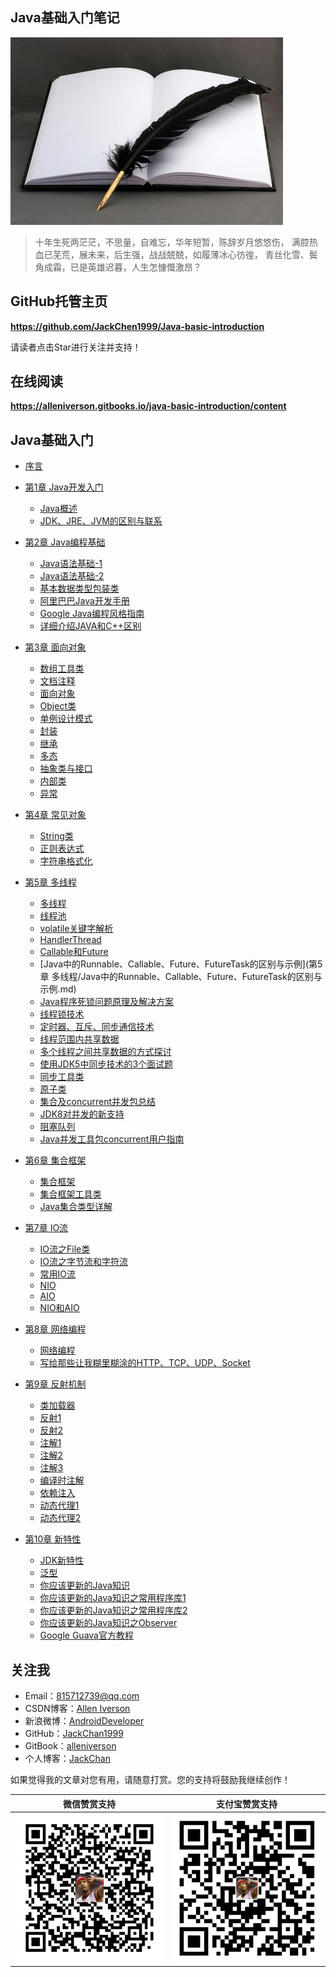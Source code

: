 ## Java基础入门笔记

![](assets/note.jpg)

> 十年生死两茫茫，不思量，自难忘，华年短暂，陈辞岁月悠悠伤，
> 满腔热血已芜荒，展未来，后生强，战战兢兢，如履薄冰心彷徨，
> 青丝化雪、鬓角成霜，已是英雄迟暮，人生怎慷慨激昂？

## GitHub托管主页

**https://github.com/JackChen1999/Java-basic-introduction**

请读者点击Star进行关注并支持！

## 在线阅读

**https://alleniverson.gitbooks.io/java-basic-introduction/content**

## Java基础入门

* [序言](https://alleniverson.gitbooks.io/java-basic-introduction/content/README.html)

* [第1章 Java开发入门](https://alleniverson.gitbooks.io/java-basic-introduction/content/第1章%20Java开发入门/README.html)
    * [Java概述](https://alleniverson.gitbooks.io/java-basic-introduction/content/第1章%20Java开发入门/Java概述.html)
    * [JDK、JRE、JVM的区别与联系](https://alleniverson.gitbooks.io/java-basic-introduction/content/第1章%20Java开发入门/JDK、JRE、JVM的区别与联系.html)
* [第2章 Java编程基础](https://alleniverson.gitbooks.io/java-basic-introduction/content/第2章%20Java编程基础/README.html)
    * [Java语法基础-1](https://alleniverson.gitbooks.io/java-basic-introduction/content/第2章%20Java编程基础/Java语法基础-1.html)
    * [Java语法基础-2](https://alleniverson.gitbooks.io/java-basic-introduction/content/第2章%20Java编程基础/Java语法基础-2.html)
    * [基本数据类型包装类](https://alleniverson.gitbooks.io/java-basic-introduction/content/第2章%20Java编程基础/基本数据类型包装类.html)
    * [阿里巴巴Java开发手册](https://alleniverson.gitbooks.io/java-basic-introduction/content/第2章%20Java编程基础/阿里巴巴Java开发手册.html)
    * [Google Java编程风格指南](https://alleniverson.gitbooks.io/java-basic-introduction/content/第2章%20Java编程基础/Google%20Java编程风格指南.html)
    * [详细介绍JAVA和C++区别](https://alleniverson.gitbooks.io/java-basic-introduction/content/第2章%20Java编程基础/详细介绍JAVA和C++区别.html)

* [第3章 面向对象](https://alleniverson.gitbooks.io/java-basic-introduction/content/第3章%20面向对象/README.html)
    * [数组工具类](https://alleniverson.gitbooks.io/java-basic-introduction/content/第3章%20面向对象/数组工具类.html)
    * [文档注释](https://alleniverson.gitbooks.io/java-basic-introduction/content/第3章%20面向对象/文档注释.html)
    * [面向对象](https://alleniverson.gitbooks.io/java-basic-introduction/content/第3章%20面向对象/面向对象.html)
    * [Object类](https://alleniverson.gitbooks.io/java-basic-introduction/content/第3章%20面向对象/Object类.html)
    * [单例设计模式](https://alleniverson.gitbooks.io/java-basic-introduction/content/第3章%20面向对象/单例设计模式.html)
    * [封装](https://alleniverson.gitbooks.io/java-basic-introduction/content/第3章%20面向对象/封装.html)
    * [继承](https://alleniverson.gitbooks.io/java-basic-introduction/content/第3章%20面向对象/继承.html)
    * [多态](https://alleniverson.gitbooks.io/java-basic-introduction/content/第3章%20面向对象/多态.html)
    * [抽象类与接口](https://alleniverson.gitbooks.io/java-basic-introduction/content/第3章%20面向对象/抽象类与接口.html)
    * [内部类](https://alleniverson.gitbooks.io/java-basic-introduction/content/第3章%20面向对象/内部类.html)
    * [异常](https://alleniverson.gitbooks.io/java-basic-introduction/content/第3章%20面向对象/异常.html)

* [第4章 常见对象](https://alleniverson.gitbooks.io/java-basic-introduction/content/第4章%20常见对象/README.html)
    * [String类](https://alleniverson.gitbooks.io/java-basic-introduction/content/第4章%20常见对象/String类.html)
    * [正则表达式](https://alleniverson.gitbooks.io/java-basic-introduction/content/第4章%20常见对象/正则表达式.html)
    * [字符串格式化](https://alleniverson.gitbooks.io/java-basic-introduction/content/第4章%20常见对象/字符串格式化.html)

* [第5章 多线程](https://alleniverson.gitbooks.io/java-basic-introduction/content/第5章%20多线程/README.html)
    * [多线程](https://alleniverson.gitbooks.io/java-basic-introduction/content/第5章%20多线程/多线程.html)
    * [线程池](https://alleniverson.gitbooks.io/java-basic-introduction/content/第5章%20多线程/线程池.html)
    * [volatile关键字解析](https://alleniverson.gitbooks.io/java-basic-introduction/content/第5章%20多线程/volatile关键字解析.html)
    * [HandlerThread](https://alleniverson.gitbooks.io/java-basic-introduction/content/第5章%20多线程/HandlerThread.html)
    * [Callable和Future](https://alleniverson.gitbooks.io/java-basic-introduction/content/第5章%20多线程/Callable和Future.html)
    * [Java中的Runnable、Callable、Future、FutureTask的区别与示例](第5章 多线程/Java中的Runnable、Callable、Future、FutureTask的区别与示例.md)
    * [Java程序死锁问题原理及解决方案](https://alleniverson.gitbooks.io/java-basic-introduction/content/第5章%20多线程/Java程序死锁问题原理及解决方案.html)
    * [线程锁技术](https://alleniverson.gitbooks.io/java-basic-introduction/content/第5章%20多线程/线程锁技术.html)
    * [定时器、互斥、同步通信技术](https://alleniverson.gitbooks.io/java-basic-introduction/content/第5章%20多线程/定时器、互斥、同步通信技术.html)
    * [线程范围内共享数据](https://alleniverson.gitbooks.io/java-basic-introduction/content/第5章%20多线程/线程范围内共享数据.html)
    * [多个线程之间共享数据的方式探讨](https://alleniverson.gitbooks.io/java-basic-introduction/content/第5章%20多线程/多个线程之间共享数据的方式探讨.html)
    * [使用JDK5中同步技术的3个面试题](https://alleniverson.gitbooks.io/java-basic-introduction/content/第5章%20多线程/使用JDK5中同步技术的3个面试题.html)
    * [同步工具类](https://alleniverson.gitbooks.io/java-basic-introduction/content/第5章%20多线程/同步工具类.html)
    * [原子类](https://alleniverson.gitbooks.io/java-basic-introduction/content/第5章%20多线程/原子类.html)
    * [集合及concurrent并发包总结](https://alleniverson.gitbooks.io/java-basic-introduction/content/第5章%20多线程/集合及concurrent并发包总结.html)
    * [JDK8对并发的新支持](https://alleniverson.gitbooks.io/java-basic-introduction/content/第5章%20多线程/JDK8对并发的新支持.html)
    * [阻塞队列](https://alleniverson.gitbooks.io/java-basic-introduction/content/第5章%20多线程/阻塞队列.html)
    * [Java并发工具包concurrent用户指南](https://alleniverson.gitbooks.io/java-basic-introduction/content/第5章%20多线程/Java并发工具包concurrent用户指南.html)

* [第6章 集合框架](https://alleniverson.gitbooks.io/java-basic-introduction/content/第6章%20集合框架/README.html)
    * [集合框架](https://alleniverson.gitbooks.io/java-basic-introduction/content/第6章%20集合框架/集合框架.html)
    * [集合框架工具类](https://alleniverson.gitbooks.io/java-basic-introduction/content/第6章%20集合框架/集合框架工具类.html)
    * [Java集合类型详解](https://alleniverson.gitbooks.io/java-basic-introduction/content/第6章%20集合框架/Java集合类型详解.html)

* [第7章 IO流](https://alleniverson.gitbooks.io/java-basic-introduction/content/第7章%20IO流/README.html)
    * [IO流之File类](https://alleniverson.gitbooks.io/java-basic-introduction/content/第7章%20IO流/IO流之File类.html)
    * [IO流之字节流和字符流](https://alleniverson.gitbooks.io/java-basic-introduction/content/第7章%20IO流/IO流之字节流和字符流.html)
    * [常用IO流](https://alleniverson.gitbooks.io/java-basic-introduction/content/第7章%20IO流/常用IO流.html)
    * [NIO](https://alleniverson.gitbooks.io/java-basic-introduction/content/第7章%20IO流/NIO.html)
    * [AIO](https://alleniverson.gitbooks.io/java-basic-introduction/content/第7章%20IO流/AIO.html)
    * [NIO和AIO](https://alleniverson.gitbooks.io/java-basic-introduction/content/第7章%20IO流/NIO和AIO.html)

* [第8章 网络编程](https://alleniverson.gitbooks.io/java-basic-introduction/content/第8章%20网络编程/README.html)
    * [网络编程](https://alleniverson.gitbooks.io/java-basic-introduction/content/第8章%20网络编程/网络编程.html)
    * [写给那些让我糊里糊涂的HTTP、TCP、UDP、Socket](https://alleniverson.gitbooks.io/java-basic-introduction/content/第8章%20网络编程/写给那些让我糊里糊涂的HTTP、TCP、UDP、Socket.html)

* [第9章 反射机制](https://alleniverson.gitbooks.io/java-basic-introduction/content/第9章%20反射机制/README.html)
    * [类加载器](https://alleniverson.gitbooks.io/java-basic-introduction/content/第9章%20反射机制/类加载器.html)
    * [反射1](https://alleniverson.gitbooks.io/java-basic-introduction/content/第9章%20反射机制/反射.html)
    * [反射2](https://alleniverson.gitbooks.io/java-basic-introduction/content/第9章%20反射机制/Java反射.html)
    * [注解1](https://alleniverson.gitbooks.io/java-basic-introduction/content/第9章%20反射机制/注解.html)
    * [注解2](https://alleniverson.gitbooks.io/java-basic-introduction/content/第9章%20反射机制/Java注解.html)
    * [注解3](https://alleniverson.gitbooks.io/java-basic-introduction/content/第9章%20反射机制/Java注解Annotation基础.html)
    * [编译时注解](https://alleniverson.gitbooks.io/java-basic-introduction/content/第9章%20反射机制/Annotation-Processing-Tool详解.html)
    * [依赖注入](https://alleniverson.gitbooks.io/java-basic-introduction/content/第9章%20反射机制/依赖注入.html)
    * [动态代理1](https://alleniverson.gitbooks.io/java-basic-introduction/content/第9章%20反射机制/动态代理.html)
    * [动态代理2](https://alleniverson.gitbooks.io/java-basic-introduction/content/第9章%20反射机制/Java动态代理.html)

* [第10章 新特性](https://alleniverson.gitbooks.io/java-basic-introduction/content/第10章%20新特性/README.html)
    * [JDK新特性](https://alleniverson.gitbooks.io/java-basic-introduction/content/第10章%20新特性/JDK新特性.html)
    * [泛型](https://alleniverson.gitbooks.io/java-basic-introduction/content/第10章%20新特性/泛型.html)
    * [你应该更新的Java知识](https://alleniverson.gitbooks.io/java-basic-introduction/content/第10章%20新特性/你应该更新的Java知识.html)
    * [你应该更新的Java知识之常用程序库1](https://alleniverson.gitbooks.io/java-basic-introduction/content/第10章%20新特性/你应该更新的Java知识之常用程序库1.html)
    * [你应该更新的Java知识之常用程序库2](https://alleniverson.gitbooks.io/java-basic-introduction/content/第10章%20新特性/你应该更新的Java知识之常用程序库2.html)
    * [你应该更新的Java知识之Observer](https://alleniverson.gitbooks.io/java-basic-introduction/content/第10章%20新特性/你应该更新的Java知识之Observer.html)
    * [Google Guava官方教程](https://alleniverson.gitbooks.io/java-basic-introduction/content/第10章%20新特性/Google%20Guava官方教程.html)

## 关注我

- Email：<815712739@qq.com>
- CSDN博客：[Allen Iverson](http://blog.csdn.net/axi295309066)
- 新浪微博：[AndroidDeveloper](http://weibo.com/u/1848214604?topnav=1&wvr=6&topsug=1&is_all=1)
- GitHub：[JackChan1999](https://github.com/JackChan1999)
- GitBook：[alleniverson](https://www.gitbook.com/@alleniverson)
- 个人博客：[JackChan](https://jackchan1999.github.io/)

如果觉得我的文章对您有用，请随意打赏。您的支持将鼓励我继续创作！

|                  微信赞赏支持                  |                 支付宝赞赏支持                  |
| :--------------------------------------: | :--------------------------------------: |
| <img src="assets/weixin.png" width="300" /> | <img src="assets/支付宝.jpg" width="300" /> |
